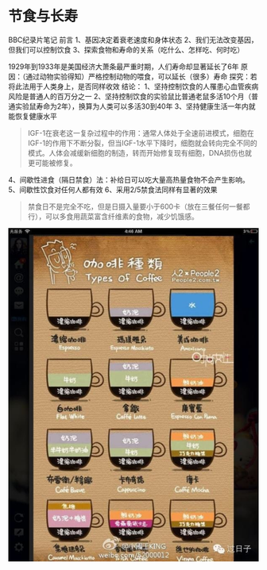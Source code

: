 
<h1>节食与长寿</h1>
BBC纪录片笔记
前言
1、基因决定着衰老速度和身体状态
2、我们无法改变基因，但我们可以控制饮食
3、探索食物和寿命的关系（吃什么、怎样吃、何时吃）

1929年到1933年是美国经济大萧条最严重时期，人们寿命却显著延长了6年
原因：（通过动物实验得知）严格控制动物的喂食，可以延长（很多）寿命
探究：若将此法用于人类身上，是否同样收效
结论：
1、坚持控制饮食的人罹患心血管疾病风险是普通人的百万分之一
2、坚持控制饮食的实验鼠比普通老鼠多活10个月（普通实验鼠寿命为2年），换算为人类可以多活30到40年
3、坚持健康生活一年内就能恢复健康水平
> IGF-1在衰老这一复杂过程中的作用：通常人体处于全速前进模式，细胞在IGF-1的作用下不断分裂，但当IGF-1水平下降时，细胞就会转向完全不同的模式。人体会减缓新细胞的制造，转而开始修复现有细胞，DNA损伤也就更可能被修复。

4、间歇性进食（隔日禁食）法：补给日可以吃大量高热量食物不会产生影响。
5、间歇性饮食对任何人都有效
6、采用2/5禁食法同样有显著的效果
> 禁食日不是完全不吃，但是日摄入量要小于600卡（放在三餐任何一餐都行），可以多食用蔬菜富含纤维素的食物，减少饥饿感。

![](vx_images/202153510259573.png)